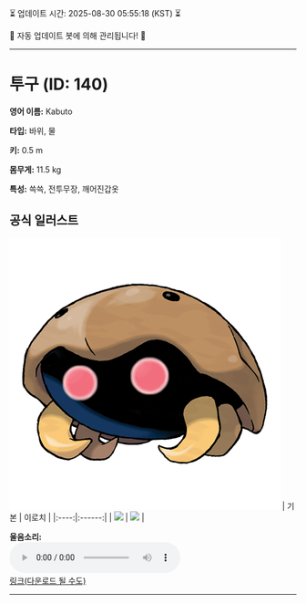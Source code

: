 
⏳ 업데이트 시간: 2025-08-30 05:55:18 (KST) ⏳

🤖 자동 업데이트 봇에 의해 관리됩니다! 🤖

---

# 투구 (ID: 140)
**영어 이름:** Kabuto

**타입:** 바위, 물

**키:** 0.5 m

**몸무게:** 11.5 kg

**특성:** 쓱쓱, 전투무장, 깨어진갑옷

## 공식 일러스트
![](https://raw.githubusercontent.com/PokeAPI/sprites/master/sprites/pokemon/other/official-artwork/140.png)
| 기본 | 이로치 |
|:----:|:------:|
| <img src="http://play.pokemonshowdown.com/sprites/ani/kabuto.gif" width="200"> | <img src="http://play.pokemonshowdown.com/sprites/ani-shiny/kabuto.gif" width="200"> |

**울음소리:**<br><audio controls src="https://raw.githubusercontent.com/PokeAPI/cries/main/cries/pokemon/latest/140.ogg"></audio><br> [링크(다운로드 될 수도)](https://raw.githubusercontent.com/PokeAPI/cries/main/cries/pokemon/latest/140.ogg)


---
